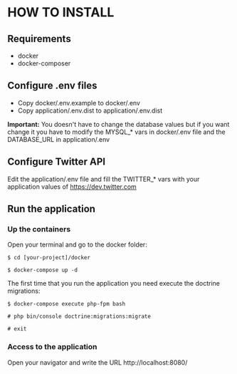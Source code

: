 # HOW TO INSTALL

## Requirements

- docker
- docker-composer

## Configure .env files

- Copy docker/.env.example to docker/.env
- Copy application/.env.dist to application/.env.dist

**Important:** You doesn't have to change the database values but if you want change it you have to modify the
MYSQL_* vars in docker/.env file and the DATABASE_URL in application/.env

## Configure Twitter API

Edit the application/.env file and fill the TWITTER_* vars with your application values of https://dev.twitter.com

## Run the application

### Up the containers

Open your terminal and go to the docker folder:

```$ cd [your-project]/docker ```

```$ docker-compose up -d```

The first time that you run the application you need execute the doctrine migrations:

```$ docker-compose execute php-fpm bash```

```# php bin/console doctrine:migrations:migrate```

```# exit```

### Access to the application

Open your navigator and write the URL http://localhost:8080/